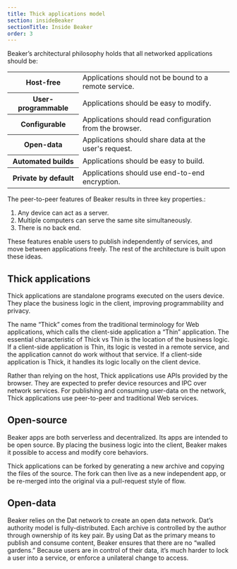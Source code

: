 ```yaml
---
title: Thick applications model
section: insideBeaker
sectionTitle: Inside Beaker
order: 3
---
```


Beaker’s architectural philosophy holds that all networked applications should be:

<table class="basic-table">

  <tr>
    <th>Host-free</th><td>Applications should not be bound to a remote service.</td>
  </tr>

  <tr>
    <th>User-programmable</th><td>Applications should be easy to modify.</td>
  </tr>

  <tr>
    <th>Configurable</th><td>Applications should read configuration from the browser.</td>
  </tr>

  <tr>
    <th>Open-data</th><td>Applications should share data at the user's request.</td>
  </tr>

  <tr>
    <th>Automated builds</th><td>Applications should be easy to build.</td>
  </tr>

  <tr>
    <th>Private by default</th><td>Applications should use end-to-end encryption.</td>
  </tr>

</table>

The peer-to-peer features of Beaker results in three key properties.:

1.  Any device can act as a server.
2.  Multiple computers can serve the same site simultaneously.
3.  There is no back end.

These features enable users to publish independently of services, and move between applications freely. The rest of the architecture is built upon these ideas.

## Thick applications

Thick applications are standalone programs executed on the users device. They place the business logic in the client, improving programmability and privacy.

The name “Thick” comes from the traditional terminology for Web applications, which calls the client-side application a “Thin” application. The essential characteristic of Thick vs Thin is the location of the business logic. If a client-side application is Thin, its logic is vested in a remote service, and the application cannot do work without that service. If a client-side application is Thick, it handles its logic locally on the client device.

Rather than relying on the host, Thick applications use APIs provided by the browser. They are expected to prefer device resources and IPC over network services. For publishing and consuming user-data on the network, Thick applications use peer-to-peer and traditional Web services.

## Open-source

Beaker apps are both serverless and decentralized. Its apps are intended to be open source. By placing the business logic into the client, Beaker makes it possible to access and modify core behaviors.

Thick applications can be forked by generating a new archive and copying the files of the source. The fork can then live as a new independent app, or be re-merged into the original via a pull-request style of flow.

## Open-data

Beaker relies on the Dat network to create an open data network. Dat’s authority model is fully-distributed. Each archive is controlled by the author through ownership of its key pair. By using Dat as the primary means to publish and consume content, Beaker ensures that there are no “walled gardens.” Because users are in control of their data, it’s much harder to lock a user into a service, or enforce a unilateral change to access.
